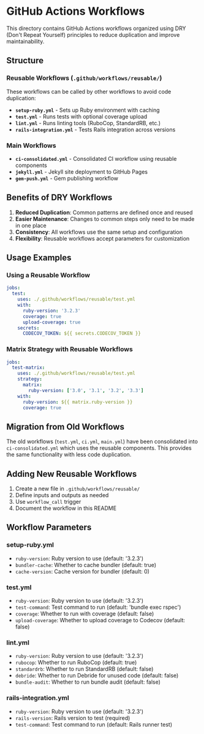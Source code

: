 # GitHub Actions Workflows

This directory contains GitHub Actions workflows organized using DRY (Don't Repeat Yourself) principles to reduce duplication and improve maintainability.

## Structure

### Reusable Workflows (`.github/workflows/reusable/`)

These workflows can be called by other workflows to avoid code duplication:

- **`setup-ruby.yml`** - Sets up Ruby environment with caching
- **`test.yml`** - Runs tests with optional coverage upload
- **`lint.yml`** - Runs linting tools (RuboCop, StandardRB, etc.)
- **`rails-integration.yml`** - Tests Rails integration across versions

### Main Workflows

- **`ci-consolidated.yml`** - Consolidated CI workflow using reusable components
- **`jekyll.yml`** - Jekyll site deployment to GitHub Pages
- **`gem-push.yml`** - Gem publishing workflow

## Benefits of DRY Workflows

1. **Reduced Duplication**: Common patterns are defined once and reused
2. **Easier Maintenance**: Changes to common steps only need to be made in one place
3. **Consistency**: All workflows use the same setup and configuration
4. **Flexibility**: Reusable workflows accept parameters for customization

## Usage Examples

### Using a Reusable Workflow

```yaml
jobs:
  test:
    uses: ./.github/workflows/reusable/test.yml
    with:
      ruby-version: '3.2.3'
      coverage: true
      upload-coverage: true
    secrets:
      CODECOV_TOKEN: ${{ secrets.CODECOV_TOKEN }}
```

### Matrix Strategy with Reusable Workflows

```yaml
jobs:
  test-matrix:
    uses: ./.github/workflows/reusable/test.yml
    strategy:
      matrix:
        ruby-version: ['3.0', '3.1', '3.2', '3.3']
    with:
      ruby-version: ${{ matrix.ruby-version }}
      coverage: true
```

## Migration from Old Workflows

The old workflows (`test.yml`, `ci.yml`, `main.yml`) have been consolidated into `ci-consolidated.yml` which uses the reusable components. This provides the same functionality with less code duplication.

## Adding New Reusable Workflows

1. Create a new file in `.github/workflows/reusable/`
2. Define inputs and outputs as needed
3. Use `workflow_call` trigger
4. Document the workflow in this README

## Workflow Parameters

### setup-ruby.yml
- `ruby-version`: Ruby version to use (default: '3.2.3')
- `bundler-cache`: Whether to cache bundler (default: true)
- `cache-version`: Cache version for bundler (default: 0)

### test.yml
- `ruby-version`: Ruby version to use (default: '3.2.3')
- `test-command`: Test command to run (default: 'bundle exec rspec')
- `coverage`: Whether to run with coverage (default: false)
- `upload-coverage`: Whether to upload coverage to Codecov (default: false)

### lint.yml
- `ruby-version`: Ruby version to use (default: '3.2.3')
- `rubocop`: Whether to run RuboCop (default: true)
- `standardrb`: Whether to run StandardRB (default: false)
- `debride`: Whether to run Debride for unused code (default: false)
- `bundle-audit`: Whether to run bundle audit (default: false)

### rails-integration.yml
- `ruby-version`: Ruby version to use (default: '3.2.3')
- `rails-version`: Rails version to test (required)
- `test-command`: Test command to run (default: Rails runner test) 